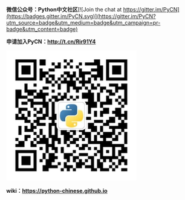 **微信公众号：Python中文社区**[![Join the chat at https://gitter.im/PyCN](https://badges.gitter.im/PyCN.svg)](https://gitter.im/PyCN?utm_source=badge&utm_medium=badge&utm_campaign=pr-badge&utm_content=badge)

**申请加入PyCN：http://t.cn/Rir91Y4**


![image](https://github.com/Chinese-Python/pythoncn-projects/blob/master/images/Python%E4%B8%AD%E6%96%87%E7%A4%BE%E5%8C%BA%E5%BE%AE%E4%BF%A1%E5%85%AC%E4%BC%97%E5%8F%B7.jpg)

**wiki：https://python-chinese.github.io**
